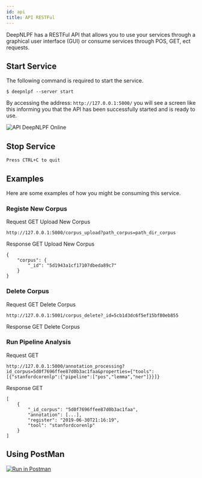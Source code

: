 ```yaml
---
id: api
title: API RESTFul
---
```


DeepNLPF has a RESTFul API that allows you to use your services through a graphical user interface (GUI) or consume services through POS, GET, ect requests.

## Start Service
The following command is required to start the service.

    $ deepnlpf --server start

By accessing the address: ```http://127.0.0.1:5000/``` you will see a screen like this informing you that the API has been successfully started and is ready to use.

![API DeepNLPF Online](https://deepnlpf.github.io/site/img/api_online.png)

## Stop Service

    Press CTRL+C to quit

## Examples

Here are some examples of how you might be consuming this service.


### Registe New Corpus
Request GET Upload New Corpus
    
    http://127.0.0.1:5000/corpus_upload?path_corpus=path_dir_corpus

Response GET Upload New Corpus
    
    {
        "corpus": {
            "_id": "5d1943a1cf17107dbeda89c7"
        }
    }

### Delete Corpus

Request GET Delete Corpus

    http://127.0.0.1:5001/corpus_delete?_id=5cb1d3dc6f5ef15bf80eb855

Response GET Delete Corpus

### Run Pipeline Analysis

Request GET

    http://127.0.0.1:5000/annotation_processing?id_corpus=5d0f7696ffee87d0b3ac1faa&properties={"tools":[{"stanfordcorenlp":{"pipeline":["pos","lemma","ner"]}}]}


Response GET

    [
        {
            "_id_corpus": "5d0f7696ffee87d0b3ac1faa",
            "annotation": [...],
            "register": "2019-06-30T21:16:19",
            "tool": "stanfordcorenlp"
        }
    ]

## Using PostMan

[![Run in Postman](https://run.pstmn.io/button.svg)](https://documenter.getpostman.com/view/2943437/SVSGMq2A)


